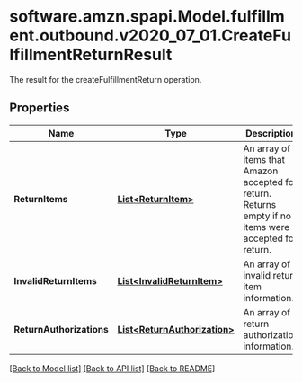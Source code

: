 # software.amzn.spapi.Model.fulfillment.outbound.v2020_07_01.CreateFulfillmentReturnResult
The result for the createFulfillmentReturn operation.

## Properties

Name | Type | Description | Notes
------------ | ------------- | ------------- | -------------
**ReturnItems** | [**List&lt;ReturnItem&gt;**](ReturnItem.md) | An array of items that Amazon accepted for return. Returns empty if no items were accepted for return. | [optional] 
**InvalidReturnItems** | [**List&lt;InvalidReturnItem&gt;**](InvalidReturnItem.md) | An array of invalid return item information. | [optional] 
**ReturnAuthorizations** | [**List&lt;ReturnAuthorization&gt;**](ReturnAuthorization.md) | An array of return authorization information. | [optional] 

[[Back to Model list]](../README.md#documentation-for-models) [[Back to API list]](../README.md#documentation-for-api-endpoints) [[Back to README]](../README.md)

